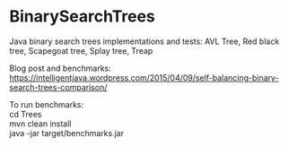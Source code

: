 # BinarySearchTrees
Java binary search trees implementations and tests: AVL Tree, Red black tree, Scapegoat tree, Splay tree, Treap

Blog post and benchmarks: https://intelligentjava.wordpress.com/2015/04/09/self-balancing-binary-search-trees-comparison/

To run benchmarks:  
cd Trees  
mvn clean install  
java -jar target/benchmarks.jar  
